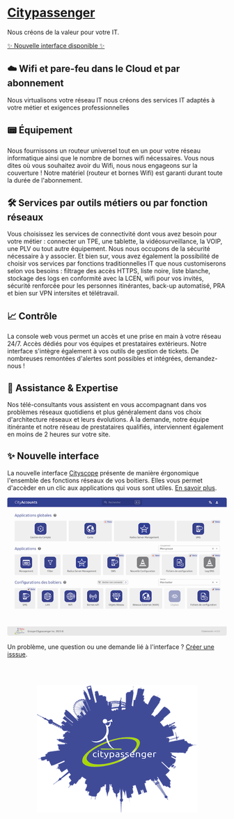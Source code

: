 <h1><a href="https://citypassenger.com" target="_blank">Citypassenger</a></h1>

Nous créons de la valeur pour votre IT.

[✨ Nouvelle interface disponible ✨](#-nouvelle-interface)
 
## ☁️ Wifi et pare-feu dans le Cloud et par abonnement

Nous virtualisons votre réseau IT
nous créons des services IT adaptés à votre métier et exigences professionnelles

## 📟 Équipement

Nous fournissons un routeur universel tout en un pour votre réseau informatique ainsi
que le nombre de bornes wifi nécessaires. Vous nous dites où vous souhaitez avoir du Wifi,
nous nous engageons sur la couverture ! Notre matériel (routeur et bornes Wifi) est garanti
durant toute la durée de l'abonnement.

## 🛠️ Services par outils métiers ou par fonction réseaux

Vous choisissez les services de connectivité dont vous avez besoin pour votre métier : connecter
un TPE, une tablette, la vidéosurveillance, la VOIP, une PLV ou tout autre équipement.
Nous nous occupons de la sécurité nécessaire à y associer. Et bien sur, vous avez également
la possibilité de choisir vos services par fonctions traditionnelles IT que nous customiserons
selon vos besoins : filtrage des accès HTTPS, liste noire, liste blanche, stockage des logs en
conformité avec la LCEN, wifi pour vos invités, sécurité renforcée pour les personnes itinérantes,
back-up automatisé, PRA et bien sur VPN intersites et télétravail.

## 📈 Contrôle

La console web vous permet un accès et une prise en main à votre réseau 24/7.
Accès dédiés pour vos équipes et prestataires extérieurs.
Notre interface s'intègre également à vos outils de gestion de tickets. De nombreuses remontées d'alertes
sont possibles et intégrées, demandez-nous !

## 🤝 Assistance & Expertise

Nos télé-consultants vous assistent en vous accompagnant dans vos problèmes réseaux quotidiens
et plus généralement dans vos choix d'architecture réseaux et leurs évolutions.
À la demande, notre équipe itinérante et notre réseau de prestataires qualifiés,
interviennent également en moins de 2 heures sur votre site.

## ✨ Nouvelle interface

La nouvelle interface [Cityscope](https://admin.citypassenger.com/Accounts) présente de manière érgonomique l'ensemble des fonctions réseaux de vos boitiers. Elles vous permet d'accèder en un clic aux applications qui vous sont utiles.
[En savoir plus](https://github.com/Groupe-Citypassenger-Inc/cityscope).

![Interface](img/Cityaccounts.png)

Un problème, une question ou une demande lié à l'interface ? [Créer une isssue](https://github.com/Groupe-Citypassenger-Inc/cityscope/issues).

<div align="center">
<br>
<br>
<a href="https://citypassenger.com">

![Citypassenger](img/City.png)

</a>
</div>

